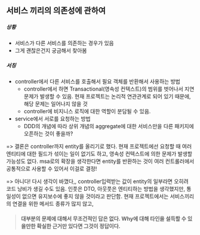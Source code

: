 ## 서비스 끼리의 의존성에 관하여

##### 상황

- 서비스가 다른 서비스를 의존하는 경우가 있음
- 그게 괜찮은건지 궁금해서 찾아봄

##### 서칭

- controller에서 다른 서비스를 호출해서 필요 객체를 반환해서 사용하는 방법
  - controller에서 하면 Transactional(영속성 컨텍스트)의 범위를 벗어나서 지연문제가 발생할 수 있음. 현재 프로젝트는 논리적 연관관계로 되어 있기 때문에, 해당 문제는 일어나지 않을 것
  - controller에 비지니스 로직에 대한 역할이 분담될 수 있음.
- service에서 서로를 요청하는 방법
  - DDD의 개념에 따라 상위 개념의 aggregate에 대한 서비스만을 다른 패키지에 오픈하는 것이 좋을까?

=> 결론은 controller까지 entity를 올리기로 했다. 현재 프로젝트에선 요청할 때 여러 엔티티에 대한 필드가 섞이는 일이 없기도 하고, 영속성 컨텍스트에 의한 문제가 발생할 가능성도 없다. msa로의 확장을 생각한다면 entity를 반환하는 것이 여러 컨트롤러에서 공통적으로 사용할 수 있어서 이걸로 결정!

=> 아니다! 다시 생각이 바꼈다,, controller입력받는 값이 entity의 일부라면 오히려 코드 낭비가 생길 수도 있음. 인풋은 DTO, 아웃풋은 엔티티하는 방법을 생각했지만, 통일성이 없으면 유지보수에 좋지 않을 것이라고 판단함. 현재 프로젝트에서는 서비스끼리의 연결을 위한 메서드 종류가 많지 않고, 

>#### 대부분의 문제에 대해서 무조건적인 답은 없다. Why에 대해 타인을 설득할 수 있을만한 확실한 근거만 있다면 그것이 정답이다.

#### 

